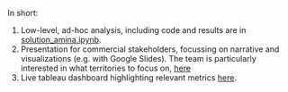 In short:

1. Low-level, ad-hoc analysis, including code and results are in [solution_amina.ipynb](https://github.com/adochsh/aminadoo/blob/main/my_solutions/web_traffic_data/solution_amina.ipynb).
2. Presentation for commercial stakeholders, focussing on narrative and visualizations (e.g. with Google Slides). The team is particularly interested in what territories to focus on, [here](https://docs.google.com/presentation/d/1CLKQAPqC3AH-1GoVH1H1NVgpVykv8CvklTSNMECC0g0/edit?usp=sharing)
3. Live tableau dashboard highlighting relevant metrics [here](https://public.tableau.com/app/profile/amina.doszhan/viz/web_traffics_data/mainpage).

